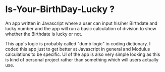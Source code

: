 # Is-Your-BirthDay-Lucky ?

An app written in Javascript where a user can input his/her Birthdate and lucky number and the app will run a basic calculation of division to show whether the Birthdate is lucky or not.

This app's logic is probably called "dumb logic" in coding dictionary. I coded this app just to get better at Javascript in general and Modulus calculations to be specific. UI of the app is also very simple looking as this is kind of personal project rather than something which will users actually use.
